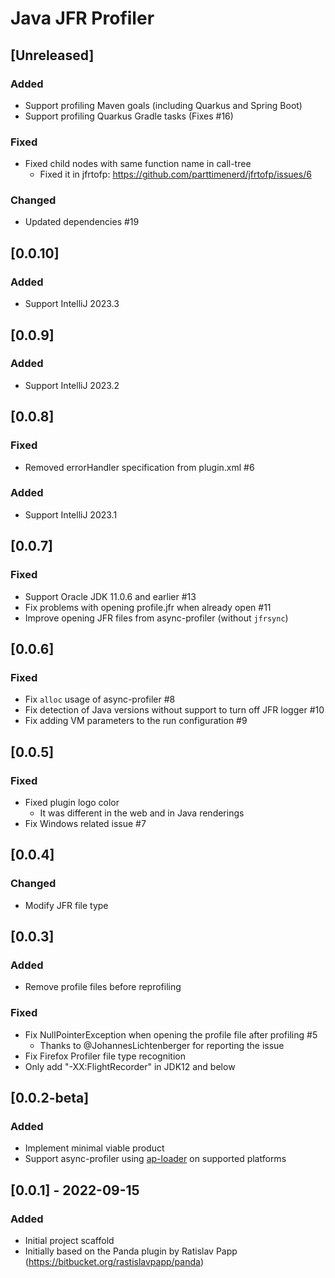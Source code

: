 <!-- Keep a Changelog guide -> https://keepachangelog.com -->

# Java JFR Profiler

## [Unreleased]

### Added
- Support profiling Maven goals (including Quarkus and Spring Boot)
- Support profiling Quarkus Gradle tasks (Fixes #16)

### Fixed
- Fixed child nodes with same function name in call-tree
  - Fixed it in jfrtofp: https://github.com/parttimenerd/jfrtofp/issues/6

### Changed
- Updated dependencies #19

## [0.0.10]

### Added
- Support IntelliJ 2023.3

## [0.0.9]

### Added
- Support IntelliJ 2023.2

## [0.0.8]

### Fixed
- Removed errorHandler specification from plugin.xml #6

### Added
- Support IntelliJ 2023.1

## [0.0.7]
### Fixed
- Support Oracle JDK 11.0.6 and earlier #13
- Fix problems with opening profile.jfr when already open #11
- Improve opening JFR files from async-profiler (without `jfrsync`)

## [0.0.6]
### Fixed
- Fix `alloc` usage of async-profiler #8
- Fix detection of Java versions without support to turn off JFR logger #10
- Fix adding VM parameters to the run configuration #9

## [0.0.5]
### Fixed
- Fixed plugin logo color
  - It was different in the web and in Java renderings
- Fix Windows related issue #7

## [0.0.4]

### Changed
- Modify JFR file type

## [0.0.3]
### Added
- Remove profile files before reprofiling

### Fixed
- Fix NullPointerException when opening the profile file after profiling #5
  - Thanks to @JohannesLichtenberger for reporting the issue
- Fix Firefox Profiler file type recognition
- Only add "-XX:FlightRecorder" in JDK12 and below

## [0.0.2-beta]
### Added
- Implement minimal viable product
- Support async-profiler using [ap-loader](https://github.com/jvm-profiling-tools/ap-loader) on supported platforms

## [0.0.1] - 2022-09-15
### Added
- Initial project scaffold
- Initially based on the Panda plugin by Ratislav Papp (https://bitbucket.org/rastislavpapp/panda)
